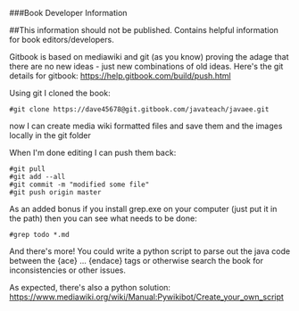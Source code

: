 ###Book Developer Information

##This information should not be published. Contains helpful information for book editors/developers.


Gitbook is based on mediawiki and git (as you know) proving the adage that there are no new ideas - just new combinations of old ideas.
Here's the git details for gitbook: https://help.gitbook.com/build/push.html

Using git I cloned the book:
```
#git clone https://dave45678@git.gitbook.com/javateach/javaee.git

```
now I can create media wiki formatted files and save them and the images locally in the git folder 

When I'm done editing I can push them back:
```
#git pull
#git add --all
#git commit -m "modified some file"
#git push origin master
```

As an added bonus if you install grep.exe on your computer (just put it in the path) then you can see what needs to be done:
```
#grep todo *.md
```

And there's more! You could write a python script to parse out the java code between the {ace} ... {endace} tags or otherwise search the book for inconsistencies or other issues.


As expected, there's also a python solution: https://www.mediawiki.org/wiki/Manual:Pywikibot/Create_your_own_script


